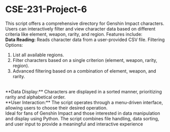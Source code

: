 # CSE-231-Project-6

This script offers a comprehensive directory for Genshin Impact characters. Users can interactively filter and view character data based on different criteria like element, weapon, rarity, and region. Features include:
<br>
**Data Reading:** Reads character data from a user-provided CSV file.
Filtering Options:
1. List all available regions.
2. Filter characters based on a single criterion (element, weapon, rarity, region).
3. Advanced filtering based on a combination of element, weapon, and rarity.
<br>
**Data Display:** Characters are displayed in a sorted manner, prioritizing rarity and alphabetical order.
<br>
**User Interaction:** The script operates through a menu-driven interface, allowing users to choose their desired operation.
<br>
Ideal for fans of Genshin Impact and those interested in data manipulation and display using Python. The script combines file handling, data sorting, and user input to provide a meaningful and interactive experience
        
